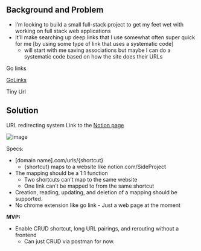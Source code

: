 ## Background and Problem

- I’m looking to build a small full-stack project to get my feet wet with working on full stack web applications
- It’ll make searching up deep links that I use somewhat often super quick for me [by using some type of link that uses a systematic code]
    - will start with me saving associations but maybe I can do a systematic code based on how the site does their URLs

Go links 

[GoLinks](https://chrome.google.com/webstore/detail/golinks/mdkgfdijbhbcbajcdlebbodoppgnmhab?hl=en-US)

Tiny Url 

## Solution

URL redirecting system 
Link to the [Notion page](https://www.notion.so/pelumi/Tinyurl-golink-alternative-b6670a749a084ad7886e09d931a7d16e)

![image](https://user-images.githubusercontent.com/43530539/224586908-321258cc-6a12-48ed-b196-5f58c4bbf2ef.png)

Specs:

- [domain name].com/urls/{shortcut}
    - {shortcut} maps to a website like notion.com/SideProject
- The mapping should be a 1:1 function
    - Two shortcuts can’t map to the same website
    - One link can’t be mapped to from the same shortcut
- Creation, reading, updating, and deletion of a mapping should be supported.
- No chrome extension like go link - Just a web page at the moment

******MVP:******

- Enable CRUD shortcut, long URL pairings, and rerouting without a frontend
    - Can just CRUD via postman for now.
